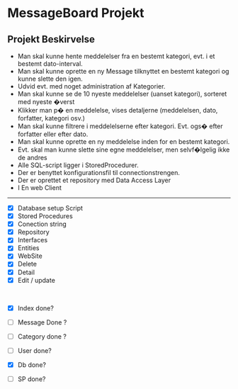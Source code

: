 # MessageBoard Projekt

## Projekt Beskirvelse


- Man skal kunne hente meddelelser fra en bestemt kategori, evt. i et bestemt dato-interval. 
- Man skal kunne oprette en ny Message tilknyttet en bestemt kategori og kunne slette den igen.
- Udvid evt. med noget administration af Kategorier.
- Man skal kunne se de 10 nyeste meddelelser (uanset kategori), sorteret med nyeste �verst
- Klikker man p� en meddelelse, vises detaljerne (meddelelsen, dato, forfatter, kategori osv.)
- Man skal kunne filtrere i meddelelserne efter kategori. Evt. ogs� efter forfatter eller efter dato.
- Man skal kunne oprette en ny meddelelse inden for en bestemt kategori.
- Evt. skal man kunne slette sine egne meddelelser, men selvf�lgelig ikke de andres
- Alle SQL-script ligger i StoredProcedurer.
- Der er benyttet konfigurationsfil til connectionstrengen.
- Der er oprettet et repository med Data Access Layer
- I En web Client

___

- [x] Database setup Script
- [x] Stored Procedures
- [x] Conection string
- [x] Repository
- [x] Interfaces
- [x] Entities
- [x] WebSite
- [x] Delete
- [x] Detail
- [x] Edit / update

<br>

- [x] Index done?
- [ ] Message Done ?
- [ ] Category done ?
- [ ] User done?
- [x] Db done?
- [ ] SP done?

